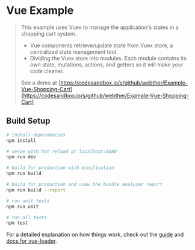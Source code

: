 # Vue Example

> This example uses Vuex to manage the application's states in a shopping cart system.
> * Vue components retrieve/update state from Vuex store, a centralized state management tool.
> * Dividing the Vuex store into modules. Each module contains its own state, mutations, actions, and getters so it will make your code cleaner.
> 
> See a demo at [https://codesandbox.io/s/github/webther/Example-Vue-Shopping-Cart](https://codesandbox.io/s/github/webther/Example-Vue-Shopping-Cart)

## Build Setup

``` bash
# install dependencies
npm install

# serve with hot reload at localhost:8080
npm run dev

# build for production with minification
npm run build

# build for production and view the bundle analyzer report
npm run build --report

# run unit tests
npm run unit

# run all tests
npm test
```

For a detailed explanation on how things work, check out the [guide](http://vuejs-templates.github.io/webpack/) and [docs for vue-loader](http://vuejs.github.io/vue-loader).
